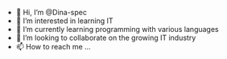 - 👋 Hi, I’m @Dina-spec
- 👀 I’m interested in learning IT
- 🌱 I’m currently learning programming with various languages
- 💞️ I’m looking to collaborate on the growing IT industry
- 📫 How to reach me ...

<!---
Dina-spec/Dina-spec is a ✨ special ✨ repository because its `README.md` (this file) appears on your GitHub profile.
You can click the Preview link to take a look at your changes.
--->
